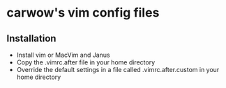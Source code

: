 carwow's vim config files
=========================

Installation
------------

* Install vim or MacVim and Janus
* Copy the .vimrc.after file in your home directory
* Override the default settings in a file called .vimrc.after.custom in your home directory

